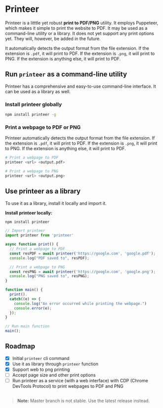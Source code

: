 
# Printeer

Printeer is a litttle yet robust **print to PDF/PNG** utility. It employs Puppeteer, which makes it simple to print the website to PDF. It may be used as a command-line utility or a library. It does not yet support any print options yet. They will, however, be added in the future.

It automatically detects the output format from the file extension. If the extension is `.pdf`, it will print to PDF. If the extension is `.png`, it will print to PNG. If the extension is anything else, it will print to PDF.

## Run `printeer` as a command-line utility

Printeer has a comprehensive and easy-to-use command-line interface. It can be used as a library as well.


### Install printeer globally

```bash
npm install printeer -g
```

### Print a webpage to PDF or PNG

Printeer automatically detects the output format from the file extension. If the extension is `.pdf`, it will print to PDF. If the extension is `.png`, it will print to PNG. If the extension is anything else, it will print to PDF.

```bash
# Print a webpage to PDF
printeer <url> <output.pdf>

# Print a webpage to PNG
printeer <url> <output.png>
```

## Use printeer as a library

To use it as a library, install it locally and import it.

**Install printeer locally:**

```bash
npm install printeer
```

```js
// Import printeer
import printeer from 'printeer'

async function print() {
  // Print a webpage to PDF
  const resPDF = await printeer('https://google.com', 'google.pdf');
  console.log("PDF saved to", resPDF);

  // Print a webpage to PNG
  const resPNG = await printeer('https://google.com', 'google.png');
  console.log("PNG saved to", resPNG);
}

function main() {
  print().
  catch((e) => {
    console.log("An error occurred while printing the webpage.")
    console.error(e);
  });
}

// Run main function
main();
```

## Roadmap

- [x] Initial `printeer` cli command
- [x] Use it as library through `printeer` function
- [x] Support web to png printing
- [ ] Accept page size and other print options
- [ ] Run printeer as a service (with a web interface) with CDP (Chrome DevTools Protocol) to print webpages to PDF and PNG

##
> **Note:** Master branch is not stable. Use the latest release instead.
